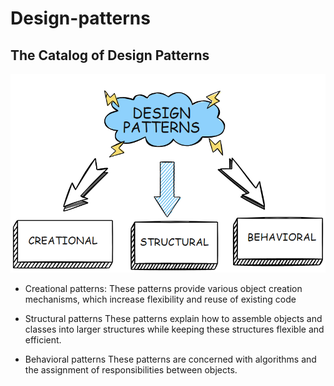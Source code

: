 # Design-patterns

## The Catalog of Design Patterns

![alt text](/image/design-patterns-division.png)

- Creational patterns:
These patterns provide various object creation mechanisms, which increase flexibility and reuse of existing code

- Structural patterns
These patterns explain how to assemble objects and classes into larger structures while keeping these structures flexible and efficient.

- Behavioral patterns
These patterns are concerned with algorithms and the assignment of responsibilities between objects.
